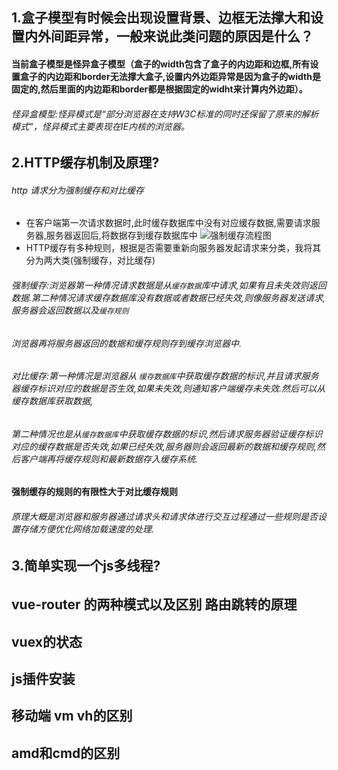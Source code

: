 ## 1.盒子模型有时候会出现设置背景、边框无法撑大和设置内外间距异常，一般来说此类问题的原因是什么？
#### 当前盒子模型是怪异盒子模型（盒子的width包含了盒子的内边距和边框,所有设置盒子的内边距和border无法撑大盒子,设置内外边距异常是因为盒子的width是固定的,然后里面的内边距和border都是根据固定的widht来计算内外边距）。
###### 怪异盒模型:怪异模式是“部分浏览器在支持W3C标准的同时还保留了原来的解析模式”，怪异模式主要表现在IE内核的浏览器。
## 2.HTTP缓存机制及原理?
###### http 请求分为强制缓存和对比缓存
* 在客户端第一次请求数据时,此时缓存数据库中没有对应缓存数据,需要请求服务器,服务器返回后,将数据存到缓存数据库中
![强制缓存流程图](./img/http强制缓存.png)
*  HTTP缓存有多种规则，根据是否需要重新向服务器发起请求来分类，我将其分为两大类(强制缓存，对比缓存)

###### 强制缓存:浏览器第一种情况请求数据是从`缓存数据`库中请求,如果有且未失效则返回数据.第二种情况请求缓存数据库没有数据或者数据已经失效,则像服务器发送请求,服务器会返回数据以及`缓存规则`
######         浏览器再将服务器返回的数据和缓存规则存到缓存浏览器中.
###### 对比缓存:第一种情况是浏览器从 `缓存数据库`中获取缓存数据的标识,并且请求服务器缓存标识对应的数据是否生效,如果未失效,则通知客户端缓存未失效.然后可以从缓存数据库获取数据,
######         第二种情况也是从`缓存数据库`中获取缓存数据的标识,然后请求服务器验证缓存标识对应的缓存数据是否失效,如果已经失效,服务器则会返回最新的数据和缓存规则,然后客户端再将缓存规则和最新数据存入缓存系统.

#### 强制缓存的规则的有限性大于对比缓存规则

###### 原理大概是浏览器和服务器通过请求头和请求体进行交互过程通过一些规则是否设置存储方便优化网络加载速度的处理.
## 3.简单实现一个js多线程?
######







## vue-router 的两种模式以及区别 路由跳转的原理
## vuex的状态
## js插件安装
## 移动端 vm vh的区别
## amd和cmd的区别
